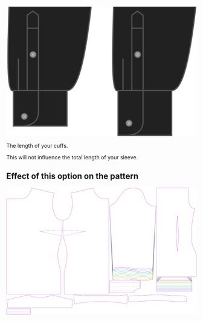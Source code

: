 ![Longueur de poignet](cufflength.svg)

The length of your cuffs.

<Note>

This will not influence the total length of your sleeve.

</Note>

## Effect of this option on the pattern
![This image shows the effect of this option by superimposing several variants that have a different value for this option](simone_cufflength_sample.svg "Effect of this option on the pattern")